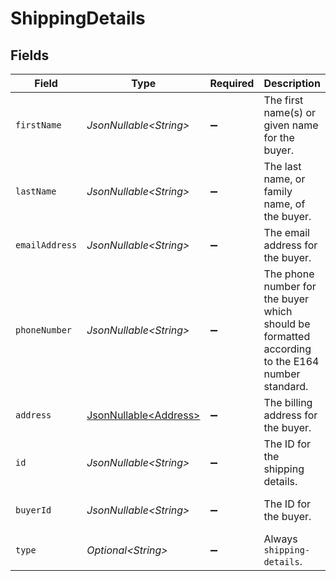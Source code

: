 # ShippingDetails


## Fields

| Field                                                                                           | Type                                                                                            | Required                                                                                        | Description                                                                                     | Example                                                                                         |
| ----------------------------------------------------------------------------------------------- | ----------------------------------------------------------------------------------------------- | ----------------------------------------------------------------------------------------------- | ----------------------------------------------------------------------------------------------- | ----------------------------------------------------------------------------------------------- |
| `firstName`                                                                                     | *JsonNullable\<String>*                                                                         | :heavy_minus_sign:                                                                              | The first name(s) or given name for the buyer.                                                  | John                                                                                            |
| `lastName`                                                                                      | *JsonNullable\<String>*                                                                         | :heavy_minus_sign:                                                                              | The last name, or family name, of the buyer.                                                    | Doe                                                                                             |
| `emailAddress`                                                                                  | *JsonNullable\<String>*                                                                         | :heavy_minus_sign:                                                                              | The email address for the buyer.                                                                | john@example.com                                                                                |
| `phoneNumber`                                                                                   | *JsonNullable\<String>*                                                                         | :heavy_minus_sign:                                                                              | The phone number for the buyer which should be formatted according to the E164 number standard. | +1234567890                                                                                     |
| `address`                                                                                       | [JsonNullable\<Address>](../../models/components/Address.md)                                    | :heavy_minus_sign:                                                                              | The billing address for the buyer.                                                              |                                                                                                 |
| `id`                                                                                            | *JsonNullable\<String>*                                                                         | :heavy_minus_sign:                                                                              | The ID for the shipping details.                                                                | bf8c36ad-02d9-4904-b0f9-a230b149e341                                                            |
| `buyerId`                                                                                       | *JsonNullable\<String>*                                                                         | :heavy_minus_sign:                                                                              | The ID for the buyer.                                                                           | fe26475d-ec3e-4884-9553-f7356683f7f9                                                            |
| `type`                                                                                          | *Optional\<String>*                                                                             | :heavy_minus_sign:                                                                              | Always `shipping-details`.                                                                      | shipping-details                                                                                |